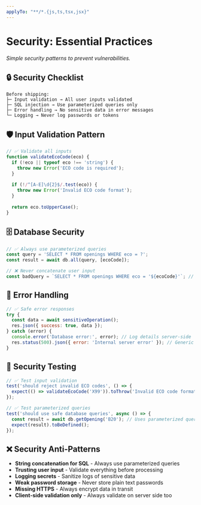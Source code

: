 ```yaml
---
applyTo: "**/*.{js,ts,tsx,jsx}"
---
```


# Security: Essential Practices

*Simple security patterns to prevent vulnerabilities.*

## 🔒 Security Checklist
```
Before shipping:
├─ Input validation → All user inputs validated
├─ SQL injection → Use parameterized queries only
├─ Error handling → No sensitive data in error messages
└─ Logging → Never log passwords or tokens
```

## 🛡️ Input Validation Pattern
```javascript
// ✅ Validate all inputs
function validateEcoCode(eco) {
  if (!eco || typeof eco !== 'string') {
    throw new Error('ECO code is required');
  }
  
  if (!/^[A-E]\d{2}$/.test(eco)) {
    throw new Error('Invalid ECO code format');
  }
  
  return eco.toUpperCase();
}
```

## 🗄️ Database Security
```javascript
// ✅ Always use parameterized queries
const query = 'SELECT * FROM openings WHERE eco = ?';
const result = await db.all(query, [ecoCode]);

// ❌ Never concatenate user input
const badQuery = `SELECT * FROM openings WHERE eco = '${ecoCode}'`; // DON'T DO THIS
```

## 🚨 Error Handling
```javascript
// ✅ Safe error responses
try {
  const data = await sensitiveOperation();
  res.json({ success: true, data });
} catch (error) {
  console.error('Database error:', error); // Log details server-side
  res.status(500).json({ error: 'Internal server error' }); // Generic user message
}
```

## 🧪 Security Testing
```javascript
// ✅ Test input validation
test('should reject invalid ECO codes', () => {
  expect(() => validateEcoCode('X99')).toThrow('Invalid ECO code format');
});

// ✅ Test parameterized queries
test('should use safe database queries', async () => {
  const result = await db.getOpening('B20'); // Uses parameterized query internally
  expect(result).toBeDefined();
});
```

## ❌ Security Anti-Patterns
- **String concatenation for SQL** - Always use parameterized queries
- **Trusting user input** - Validate everything before processing
- **Logging secrets** - Sanitize logs of sensitive data
- **Weak password storage** - Never store plain text passwords
- **Missing HTTPS** - Always encrypt data in transit
- **Client-side validation only** - Always validate on server side too

